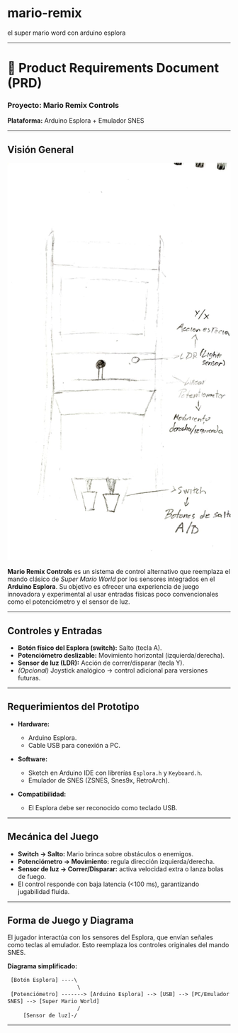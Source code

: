 # mario-remix
el super mario word con arduino esplora

---

# 📄 Product Requirements Document (PRD)

### Proyecto: **Mario Remix Controls**

**Plataforma:** Arduino Esplora + Emulador SNES

---

## Visión General
![Boceto](boceto.jpeg)

**Mario Remix Controls** es un sistema de control alternativo que reemplaza el mando clásico de *Super Mario World* por los sensores integrados en el **Arduino Esplora**. Su objetivo es ofrecer una experiencia de juego innovadora y experimental al usar entradas físicas poco convencionales como el potenciómetro y el sensor de luz.

---

## Controles y Entradas

* **Botón físico del Esplora (switch):** Salto (tecla A).
* **Potenciómetro deslizable:** Movimiento horizontal (izquierda/derecha).
* **Sensor de luz (LDR):** Acción de correr/disparar (tecla Y).
* *(Opcional)* Joystick analógico → control adicional para versiones futuras.

---

## Requerimientos del Prototipo

* **Hardware:**

  * Arduino Esplora.
  * Cable USB para conexión a PC.
* **Software:**

  * Sketch en Arduino IDE con librerías `Esplora.h` y `Keyboard.h`.
  * Emulador de SNES (ZSNES, Snes9x, RetroArch).
* **Compatibilidad:**

  * El Esplora debe ser reconocido como teclado USB.

---

## Mecánica del Juego

* **Switch → Salto:** Mario brinca sobre obstáculos o enemigos.
* **Potenciómetro → Movimiento:** regula dirección izquierda/derecha.
* **Sensor de luz → Correr/Disparar:** activa velocidad extra o lanza bolas de fuego.
* El control responde con baja latencia (<100 ms), garantizando jugabilidad fluida.

---

## Forma de Juego y Diagrama

El jugador interactúa con los sensores del Esplora, que envían señales como teclas al emulador. Esto reemplaza los controles originales del mando SNES.

**Diagrama simplificado:**

```
 [Botón Esplora] ----\
                      \
 [Potenciómetro] -------> [Arduino Esplora] --> [USB] --> [PC/Emulador SNES] --> [Super Mario World]
                      /
     [Sensor de luz]-/
```

---


